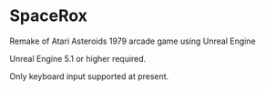 # SpaceRox
Remake of Atari Asteroids 1979 arcade game using Unreal Engine

Unreal Engine 5.1 or higher required.

Only keyboard input supported at present.

